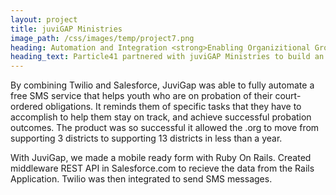 ```yaml
---
layout: project
title: juviGAP Ministries
image_path: /css/images/temp/project7.png
heading: Automation and Integration <strong>Enabling Organizitional Growth</strong>
heading_text: Particle41 partnered with juviGAP Ministries to build an automated SMS reminder system for at-risk youth.
---
```


<p>
By combining Twilio and Salesforce, JuviGap was able to fully automate a free SMS service that helps youth who are on probation of their court-ordered obligations. It reminds them of specific tasks that they have to accomplish to help them stay on track, and achieve successful probation outcomes. The product was so successful it allowed the .org to move from supporting 3 districts to supporting 13 districts in less than a year.
</p>
<p>
With JuviGap, we made a mobile ready form with Ruby On Rails. Created middleware REST API in Salesforce.com to recieve the data from the Rails Application. Twilio was then integrated to send SMS messages.	
</p>
